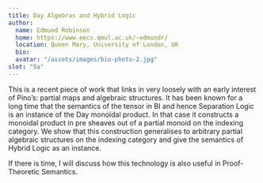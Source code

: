```yaml
---
title: Day Algebras and Hybrid Logic
author: 
  name: Edmund Robinson
  home: https://www.eecs.qmul.ac.uk/~edmundr/
  location: Queen Mary, University of London, UK
  bio: 
  avatar: "/assets/images/bio-photo-2.jpg"
slot: "5a" 
---
```



This is a recent piece of work that links in very loosely with an early interest of Pino’s: partial maps and algebraic structures. It has been known for a long time that the semantics of the tensor in BI and hence Separation Logic is an instance of the Day monoidal product. In that case it constructs a monoidal product in pre sheaves out of a partial monoid on the indexing category. We show that this construction generalises to arbitrary partial algebraic structures on the indexing category and give the semantics of Hybrid Logic as an instance.

If there is time, I will discuss how this technology is also useful in Proof-Theoretic Semantics.




